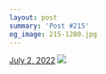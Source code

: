 ```yaml
---
layout: post
summary: 'Post #215'
og_image: 215-1280.jpg
---
```


<p>
  <time>
    <a href="/215">July 2, 2022</a>
  </time>
  <a href="/215">
    <img src="{{ site.assets_url }}/215-640.jpg" srcset="{{ site.assets_url }}/215-320.jpg 320w, {{ site.assets_url }}/215-640.jpg 640w, {{ site.assets_url }}/215-960.jpg 960w, {{ site.assets_url }}/215-1280.jpg 1280w" sizes="(min-width: 700px) 50vw, calc(100vw - 2rem)" />
  </a>
</p>
